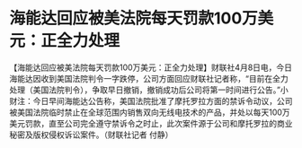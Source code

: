 # 海能达回应被美法院每天罚款100万美元：正全力处理

【海能达回应被美法院每天罚款100万美元：正全力处理】财联社4月8日电，今日海能达因收到美国法院判令一字跌停，公司方面回应财联社记者称，“目前在全力处理（美国法院判令），争取早日撤销，撤销成功后公司将第一时间进行公告。”小财注：今日早间海能达公告称，美国法院批准了摩托罗拉方面的禁诉令动议，公司被美国法院临时禁止在全球范围内销售双向无线电技术的产品，并处以每天100万美元罚款，直至公司完全遵守禁诉令之时止，此次案件源于公司和摩托罗拉的商业秘密及版权侵权诉讼案件。（财联社记者
付静）

